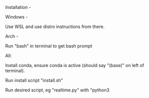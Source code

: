 Installation - 

Windows - 

Use WSL and use distro instructions from there.

Arch - 

Run "bash" in terminal to get bash prompt

All:

Install conda, ensure conda is active (should say "(base)" on left of terminal).

Run install script "install.sh"

Run desired script, eg "realtime.py" with "python3 <script name>.py"
